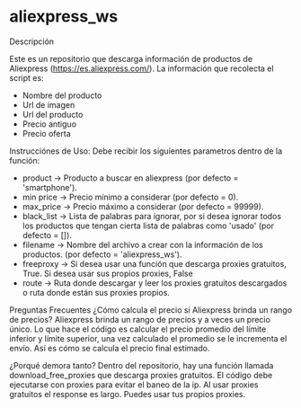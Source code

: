 # aliexpress_ws

Descripción

Este es un repositorio que descarga información de productos de Aliexpress (https://es.aliexpress.com/).
La información que recolecta el script es: 
- Nombre del producto
- Url de imagen
- Url del producto
- Precio antiguo
- Precio oferta


Instrucciónes de Uso:
Debe recibir los siguientes parametros dentro de la función:

- product -> Producto a buscar en aliexpress (por defecto = 'smartphone').
- min price -> Precio mínimo a considerar (por defecto = 0).
- max_price -> Precio máximo a considerar (por defecto = 99999).
- black_list -> Lista de palabras para ignorar, por si desea ignorar todos los productos que tengan cierta lista de palabras como 'usado' (por defecto = []).
- filename -> Nombre del archivo a crear con la información de los productos. (por defecto = 'aliexpress_ws').
- freeproxy -> Si desea usar una función que descarga proxies gratuitos, True. Si desea usar sus propios proxies, False
- route -> Ruta donde descargar y leer los proxies gratuitos descargados o ruta donde están sus proxies propios.

Preguntas Frecuentes
¿Cómo calcula el precio si Aliexpress brinda un rango de precios?
Aliexpress brinda un rango de precios y a veces un precio único. Lo que hace el código es calcular el precio promedio del límite inferior y límite superior, una vez calculado el promedio se le incrementa el envío. Así es cómo se calcula el precio final estimado.

¿Porqué demora tanto?
Dentro del repositorio, hay una función llamada download_free_proxies que descarga proxies gratuitos. El código debe ejecutarse con proxies para evitar el baneo de la ip. Al usar proxies gratuitos el response es largo. Puedes usar tus propios proxies.

